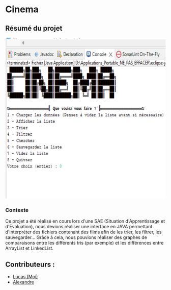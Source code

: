 # Cinema

## Résumé du projet
![Image représentative](Cinema.png)
### Contexte 
Ce projet a été réalisé en cours lors d'une SAE (Situation d'Apprentissage et d'Évaluation), nous devions réaliser une interface en JAVA permettant d'interpréter des fichiers contenant des films afin de les trier, les filtrer, les sauvegarder... Grâce à cela, nous pouvions réaliser des graphes de comparaisons entre les différents tris (par exemple) et les différences entre ArrayList et LinkedList. 

## Contributeurs :
- [Lucas (Moi)](https://github.com/Speeckby)
- [Alexandre](https://github.com/Taksy01)
 
